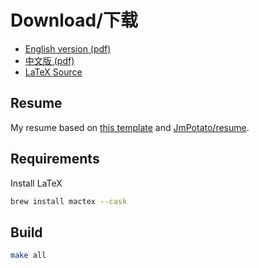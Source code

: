 # Download/下载

- [English version (pdf)](./software_engineer_poe_liu.pdf)
- [中文版 (pdf)](./软件工程师_刘东坡.pdf)
- [LaTeX Source](./software_engineer_poe_liu.tex)

## Resume

My resume based on [this template](https://github.com/billryan/resume) and [JmPotato/resume](https://github.com/JmPotato/resume).

## Requirements

Install LaTeX

```bash
brew install mactex --cask
```

## Build

```bash
make all
```

